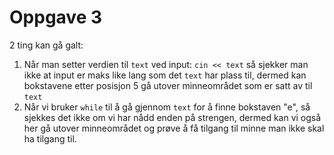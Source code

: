 # Oppgave 3

2 ting kan gå galt:

1. Når man setter verdien til `text` ved input: `cin << text` så sjekker man ikke at input er maks like lang som det `text` har plass til, dermed kan bokstavene etter posisjon 5 gå utover minneområdet som er satt av til `text`
2. Når vi bruker `while` til å gå gjennom `text` for å finne bokstaven "e", så sjekkes det ikke om vi har nådd enden på strengen, dermed kan vi også her gå utover minneområdet og prøve å få tilgang til minne man ikke skal ha tilgang til.